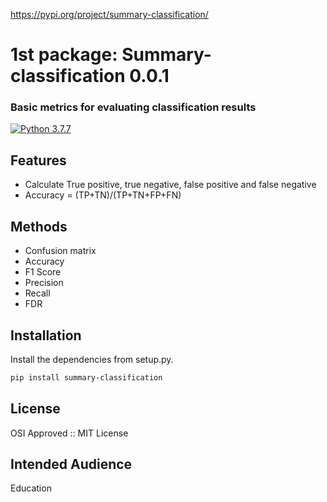 
https://pypi.org/project/summary-classification/

# 1st package: Summary-classification 0.0.1
### Basic metrics for evaluating classification results

[![Python 3.7.7](https://img.shields.io/pypi/pyversions/python-gitlab.svg)](https://www.python.org/downloads/release/python-360/)
## Features

- Calculate True positive, true negative, false positive and false negative
- Accuracy = (TP+TN)/(TP+TN+FP+FN)


## Methods
* Confusion matrix
* Accuracy
* F1 Score
* Precision 
* Recall
* FDR

## Installation


Install the dependencies from setup.py.

```sh
pip install summary-classification
```

## License
OSI Approved :: MIT License

## Intended Audience
Education
